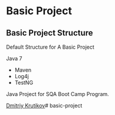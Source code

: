 
# Basic Project
## Basic Project Structure

Default Structure for A Basic Project

Java 7

* Maven
* Log4j
* TestNG

Java Project for SQA Boot Camp Program.

[Dmitriy Krutikov](http://sqasolution.com)# basic-project
